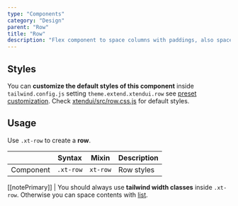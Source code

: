 ```yaml
---
type: "Components"
category: "Design"
parent: "Row"
title: "Row"
description: "Flex component to space columns with paddings, also spaces vertically."
---
```


## Styles

You can **customize the default styles of this component** inside `tailwind.config.js` setting `theme.extend.xtendui.row` see [preset customization](/components/preset#customization). Check [xtendui/src/row.css.js](https://github.com/xtendui/xtendui/blob/beta/src/row.css.js) for default styles.

## Usage

Use `.xt-row` to create a **row**.

<div class="xt-overflow-sub overflow-y-hidden overflow-x-scroll my-5 xt-my-auto w-full">

|                      | Syntax                          | Mixin            | Description                   |
| ----------------------- | ----------------------------------------- | -----------------------------| ----------------------------- |
| Component                  | `.xt-row`                     | `xt-row`                | Row styles            |

</div>

[[notePrimary]]
| You should always use **tailwind width classes** inside `.xt-row`. Otherwise you can space contents with [list](/components/list).

<demo>
  <demoinline src="demos/components/row/usage">
  </demoinline>
</demo>
